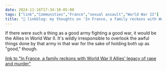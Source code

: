 ```yaml
---
date: 2024-11-16T17:34:10-05:00
tags: ["link","Communities","France","sexual assault","World War II"]
title: "🔗 linkblog: my thoughts on 'In France, a family reckons with World War II Allies' legacy of rape and murder'"
---
```

If there were such a thing as a good army fighting a good war, it would be the Allies in World War II. It's wildly irresponsible to overlook the awful things done by that army in that war for the sake of holding both up as "good," though.

[link to "In France, a family reckons with World War II Allies' legacy of rape and murder"](https://www.npr.org/2024/11/16/nx-s1-5107906/france-dday-wwii-military-rape-murder)